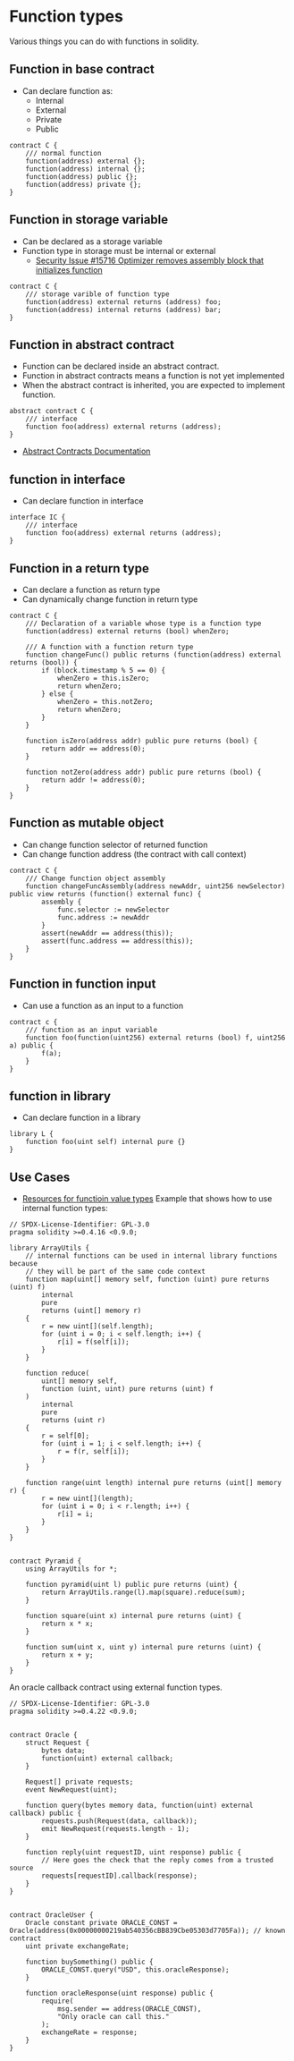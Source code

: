 # Function types

Various things you can do with functions in solidity.

## Function in base contract

- Can declare function as:
  - Internal
  - External
  - Private
  - Public

```solidity
contract C {
    /// normal function
    function(address) external {};
    function(address) internal {};
    function(address) public {};
    function(address) private {};
}
```

## Function in storage variable

- Can be declared as a storage variable
- Function type in storage must be internal or external
  - [Security Issue #15716 Optimizer removes assembly block that initializes function](https://github.com/ethereum/solidity/issues/15716)

```solidity
contract C {
    /// storage varible of function type
    function(address) external returns (address) foo;
    function(address) internal returns (address) bar;
}
```


## Function in abstract contract

- Function can be declared inside an abstract contract.
- Function in abstract contracts means a function is not yet implemented
- When the abstract contract is inherited, you are expected to implement function.

```solidity
abstract contract C {
    /// interface 
    function foo(address) external returns (address);
}
```

- [Abstract Contracts Documentation](https://github.com/ethereum/solidity/blob/develop/docs/contracts/abstract-contracts.rst)

## function in interface

- Can declare function in interface

```solidity
interface IC {
    /// interface 
    function foo(address) external returns (address);
}
```

## Function in a return type

- Can declare a function as return type
- Can dynamically change function in return type

```solidity
contract C {
    /// Declaration of a variable whose type is a function type
    function(address) external returns (bool) whenZero;

    /// A function with a function return type
    function changeFunc() public returns (function(address) external returns (bool)) {
        if (block.timestamp % 5 == 0) {
            whenZero = this.isZero;
            return whenZero;
        } else {
            whenZero = this.notZero;
            return whenZero;
        }
    }

    function isZero(address addr) public pure returns (bool) {
        return addr == address(0);
    }

    function notZero(address addr) public pure returns (bool) {
        return addr != address(0);
    }
}
```

## Function as mutable object

- Can change function selector of returned function
- Can change function address (the contract with call context)

```solidity
contract C {
    /// Change function object assembly
    function changeFuncAssembly(address newAddr, uint256 newSelector) public view returns (function() external func) {
        assembly {
            func.selector := newSelector
            func.address := newAddr
        }
        assert(newAddr == address(this));
        assert(func.address == address(this));
    }
}
```

## Function in function input

- Can use a function as an input to a function

```solidity
contract c {
    /// function as an input variable
    function foo(function(uint256) external returns (bool) f, uint256 a) public {
        f(a);
    }
}
```

## function in library

- Can declare function in a library

```solidity
library L {
    function foo(uint self) internal pure {}
}
```

## Use Cases

- [Resources for functioin value types](https://github.com/ethereum/solidity/blob/459ad2463c409a9d746f0fc7630ff7680e6a57b1/docs/types/value-types.rst#L993)
Example that shows how to use internal function types:

```solidity
// SPDX-License-Identifier: GPL-3.0
pragma solidity >=0.4.16 <0.9.0;

library ArrayUtils {
    // internal functions can be used in internal library functions because
    // they will be part of the same code context
    function map(uint[] memory self, function (uint) pure returns (uint) f)
        internal
        pure
        returns (uint[] memory r)
    {
        r = new uint[](self.length);
        for (uint i = 0; i < self.length; i++) {
            r[i] = f(self[i]);
        }
    }

    function reduce(
        uint[] memory self,
        function (uint, uint) pure returns (uint) f
    )
        internal
        pure
        returns (uint r)
    {
        r = self[0];
        for (uint i = 1; i < self.length; i++) {
            r = f(r, self[i]);
        }
    }

    function range(uint length) internal pure returns (uint[] memory r) {
        r = new uint[](length);
        for (uint i = 0; i < r.length; i++) {
            r[i] = i;
        }
    }
}


contract Pyramid {
    using ArrayUtils for *;

    function pyramid(uint l) public pure returns (uint) {
        return ArrayUtils.range(l).map(square).reduce(sum);
    }

    function square(uint x) internal pure returns (uint) {
        return x * x;
    }

    function sum(uint x, uint y) internal pure returns (uint) {
        return x + y;
    }
}
```

An oracle callback contract using external function types.

```solidity
// SPDX-License-Identifier: GPL-3.0
pragma solidity >=0.4.22 <0.9.0;


contract Oracle {
    struct Request {
        bytes data;
        function(uint) external callback;
    }

    Request[] private requests;
    event NewRequest(uint);

    function query(bytes memory data, function(uint) external callback) public {
        requests.push(Request(data, callback));
        emit NewRequest(requests.length - 1);
    }

    function reply(uint requestID, uint response) public {
        // Here goes the check that the reply comes from a trusted source
        requests[requestID].callback(response);
    }
}


contract OracleUser {
    Oracle constant private ORACLE_CONST = Oracle(address(0x00000000219ab540356cBB839Cbe05303d7705Fa)); // known contract
    uint private exchangeRate;

    function buySomething() public {
        ORACLE_CONST.query("USD", this.oracleResponse);
    }

    function oracleResponse(uint response) public {
        require(
            msg.sender == address(ORACLE_CONST),
            "Only oracle can call this."
        );
        exchangeRate = response;
    }
}
```
